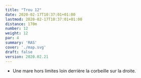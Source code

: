 ```yaml
---
title: "Trou 12"
date: 2020-02-17T10:37:01+01:00
lastmod: 2020-02-17T10:37:01+01:00
distance: 170m
number: 12
weight: 12
par: 4
summary: 'RAS'
cover: './map.svg'
draft: false
version: 2020.02.21
---
```


- Une mare hors limites loin derrière la corbeille sur la droite.
